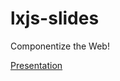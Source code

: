lxjs-slides
==========

Componentize the Web!

[Presentation](http://addyosmani.github.io/lxjs-slides/)

